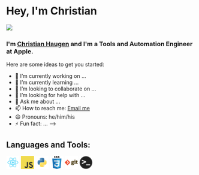 
<h1> Hey, I'm Christian </h1>
<code><img height="50" src="https://d2f7anuvnar8n5.cloudfront.net/p/images2/k9/my/dv/d7fvbil/thumbnail_1cf2a4a78aec6218b8391163c0ff96e91d5d1a8a.jpg"></code>

<h3>
  I'm <a href="https://www.linkedin.com/in/christian-haugen-at-apple/">Christian Haugen</a> and I'm a Tools and Automation Engineer at Apple. 
</h3>
Here are some ideas to get you started:

- 🔭 I’m currently working on ... 
- 🌱 I’m currently learning ...
- 👯 I’m looking to collaborate on ...
- 🤔 I’m looking for help with ...
- 💬 Ask me about ...
- 📫 How to reach me: [Email me](chaugen55@gmail.com)
- 😄 Pronouns: he/him/his
- ⚡ Fun fact: ...
-->

## Languages and Tools:  

<code><img height="35" src="https://raw.githubusercontent.com/github/explore/80688e429a7d4ef2fca1e82350fe8e3517d3494d/topics/react/react.png"></code>
<code><img height="35" src="https://raw.githubusercontent.com/github/explore/80688e429a7d4ef2fca1e82350fe8e3517d3494d/topics/javascript/javascript.png"></code>
<code><img height="35" src="https://raw.githubusercontent.com/github/explore/80688e429a7d4ef2fca1e82350fe8e3517d3494d/topics/python/python.png"></code>
<code><img height="35" src="https://raw.githubusercontent.com/github/explore/80688e429a7d4ef2fca1e82350fe8e3517d3494d/topics/css/css.png"></code>
<code><img height="35" src="https://raw.githubusercontent.com/github/explore/80688e429a7d4ef2fca1e82350fe8e3517d3494d/topics/git/git.png"></code>
<code><img height="35" src="https://raw.githubusercontent.com/github/explore/80688e429a7d4ef2fca1e82350fe8e3517d3494d/topics/terminal/terminal.png"></code>
